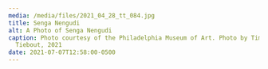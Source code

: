 ```yaml
---
media: /media/files/2021_04_28_tt_084.jpg
title: Senga Nengudi
alt: A Photo of Senga Nengudi
caption: Photo courtesy of the Philadelphia Museum of Art. Photo by Timothy
  Tiebout, 2021
date: 2021-07-07T12:58:00-0500
---
```

